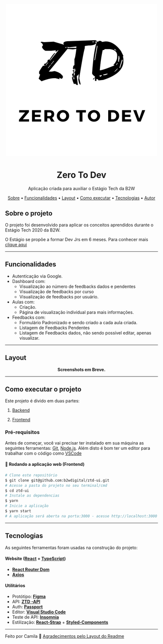 <h1 align="center">
    <img alt="Zero to Dev" title="#ZeroToDev" src="src/images/logo_git.png" />
</h1>

<h1 align="center">
  Zero To Dev
</h1>
<p align="center">Aplicação criada para auxiliar o Estágio Tech da B2W</p>

<p align="center">
 <a href="#-sobre-o-projeto">Sobre</a> •
 <a href="#-funcionalidades">Funcionalidades</a> •
 <a href="#-layout">Layout</a> •
 <a href="#-como-executar-o-projeto">Como executar</a> •
 <a href="#-tecnologias">Tecnologias</a> •
 <a href="#-autor">Autor</a>
</p>


## Sobre o projeto

O projeto foi desenvolvido para aplicar os conceitos aprendidos durante o Estágio Tech 2020 da B2W.

O Estágio se propõe a formar Dev Jrs em 6 meses. Para conhecer mais [clique aqui](https://estagiotech.b2w.io/)

---

## Funcionalidades
  - Autenticação via Google.
 - Dashboard com:
    - Visualização ao número de feedbacks dados e pendentes
    - Visualização de feedbacks por curso
    - Visualização de feedbacks por usuário.
 - Aulas com:
    - Criação.
    - Página de visualização individual para mais informações.
 - Feedbacks com:
    - Formulário Padronizado e sendo criado a cada aula criada.
    - Listagem de Feedbacks Pendentes
    - Listagem de Feedbacks dados, não sendo possível editar, apenas visualizar.
---

## Layout

<p align="center" style="display: flex; align-items: flex-start; justify-content: center;">
<b>Screenshots em Breve.</b>
</p>

---

## Como executar o projeto

Este projeto é divido em duas partes:
1. [Backend](https://github.com/b2wdigital/ztd-api)

2. [Frontend](https://github.com/b2wdigital/ztd-ui)


### Pré-requisitos

Antes de começar, você vai precisar ter instalado em sua máquina as seguintes ferramentas:
[Git](https://git-scm.com), [Node.js](https://nodejs.org/en/).
Além disto é bom ter um editor para trabalhar com o código como [VSCode](https://code.visualstudio.com/)

#### 🧭 Rodando a aplicação web (Frontend)

```bash
# Clone este repositório
$ git clone git@github.com:b2wdigital/ztd-ui.git
# Acesse a pasta do projeto no seu terminal/cmd
$ cd ztd-ui
# Instale as dependencias
$ yarn
# Inicie a aplicação
$ yarn start
# A aplicação será aberta na porta:3000 - acesse http://localhost:3000
```

---

## Tecnologias

As seguintes ferramentas foram usadas na construção do projeto:

#### **Website**  ([React](https://reactjs.org/)  +  [TypeScript](https://www.typescriptlang.org/))

-   **[React Router Dom](https://github.com/ReactTraining/react-router/tree/master/packages/react-router-dom)**
-   **[Axios](https://github.com/axios/axios)**


#### []("")**Utilitários**

-  Protótipo:  **[Figma](https://www.figma.com/)**
-   API:  **[ZTD -API](https://github.com/b2wdigital/ztd-api)**
-   Auth:  **[Passport](https://github.com/jaredhanson/passport)**
-   Editor:  **[Visual Studio Code](https://code.visualstudio.com/)**
-   Teste de API:  **[Insomnia](https://insomnia.rest/)**
-   Estilização: **[React-Strap](https://github.com/reactstrap)** + **[Styled-Components](https://github.com/styled-components/styled-components)**


---

Feito por Camila 🦄 [Agradecimentos pelo Layout do Readme](https://blog.rocketseat.com.br/como-fazer-um-bom-readme/)

